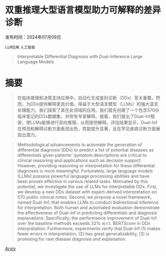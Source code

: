 # 双重推理大型语言模型助力可解释的差异诊断

发布时间：2024年07月09日

`LLM应用` `人工智能`

> Interpretable Differential Diagnosis with Dual-Inference Large Language Models

# 摘要

> 在临床推理和决策支持应用中，自动化生成鉴别诊断（DDx）至关重要。然而，为DDx提供解释更具价值。得益于大型语言模型（LLMs）的强大语言处理能力，我们探索了其在此领域的应用。我们首先创建了一个包含570份临床笔记的DDx数据集，并附有专家解释。接着，我们提出了Dual-Inf框架，使LLMs能够进行双向推理，从而提供解释。评估结果显示，Dual-Inf在预测和解释诊断方面表现出色，性能提升显著，且在罕见疾病诊断方面展现出潜力。

> Methodological advancements to automate the generation of differential diagnosis (DDx) to predict a list of potential diseases as differentials given patients' symptom descriptions are critical to clinical reasoning and applications such as decision support. However, providing reasoning or interpretation for these differential diagnoses is more meaningful. Fortunately, large language models (LLMs) possess powerful language processing abilities and have been proven effective in various related tasks. Motivated by this potential, we investigate the use of LLMs for interpretable DDx. First, we develop a new DDx dataset with expert-derived interpretation on 570 public clinical notes. Second, we propose a novel framework, named Dual-Inf, that enables LLMs to conduct bidirectional inference for interpretation. Both human and automated evaluation demonstrate the effectiveness of Dual-Inf in predicting differentials and diagnosis explanations. Specifically, the performance improvement of Dual-Inf over the baseline methods exceeds 32% w.r.t. BERTScore in DDx interpretation. Furthermore, experiments verify that Dual-Inf (1) makes fewer errors in interpretation, (2) has great generalizability, (3) is promising for rare disease diagnosis and explanation.

[Arxiv](https://arxiv.org/abs/2407.07330)